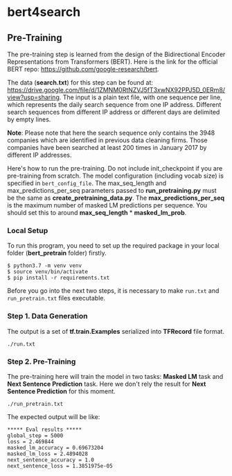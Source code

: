 # bert4search

## Pre-Training

The pre-training step is learned from the design of the Bidirectional Encoder Representations from Transformers (BERT). Here is the link for the official BERT repo: https://github.com/google-research/bert.  

The data (__search.txt__) for this step can be found at: https://drive.google.com/file/d/1ZMNM0RtNZVJ5fT3xwNX92PPJ5D_0ERm8/view?usp=sharing.
The input is a plain text file, with one sequence per line, which represents the daily search sequence from one IP address. Different search sequences from different IP address or different days are delimited by empty lines. 

__Note__: Please note that here the search sequence only contains the 3948 companies which are identified in previous data cleaning firms. Those companies have been searched at least 200 times in January 2017 by different IP addresses.  

Here's how to run the pre-training. Do not include init_checkpoint if you are pre-training from scratch. The model configuration (including vocab size) is specified in ```bert_config_file```. The max_seq_length and max_predictions_per_seq parameters passed to __run_pretraining.py__ must be the same as __create_pretraining_data.py__. The __max_predictions_per_seq__ is the maximum number of masked LM predictions per sequence. You should set this to around __max_seq_length__ * __masked_lm_prob__.

### Local Setup
To run this program, you need to set up the required package in your local folder (__bert_pretrain__ folder) firstly.  

```shell
$ python3.7 -m venv venv
$ source venv/bin/activate
$ pip install -r requirements.txt
```
Before you go into the next two steps, it is necessary to make ```run.txt``` and ```run_pretrain.txt``` files executable.

### Step 1. Data Generation
The output is a set of __tf.train.Examples__ serialized into __TFRecord__ file format.
```shell
./run.txt
```

### Step 2. Pre-Training
The pre-training here will train the model in two tasks: __Masked LM__ task and __Next Sentence Prediction__ task. Here we don't rely the result for __Next Sentence Prediction__ for this moment.
```shell
./run_pretrain.txt
```

The expected output will be like:
```shell
***** Eval results *****
global_step = 5000
loss = 2.469844
masked_lm_accuracy = 0.69673204
masked_lm_loss = 2.4894028
next_sentence_accuracy = 1.0
next_sentence_loss = 1.3851975e-05
```
